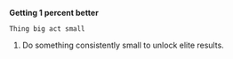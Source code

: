 
**Getting 1 percent better**

    Thing big act small

1. Do something consistently small to unlock elite results.